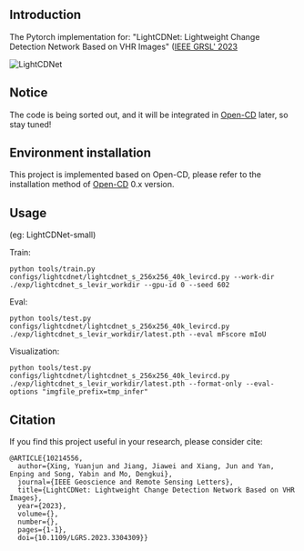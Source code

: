 ## Introduction

The Pytorch implementation for: "LightCDNet: Lightweight Change Detection Network Based on VHR Images" ([IEEE GRSL' 2023](https://ieeexplore.ieee.org/document/10214556)

![LightCDNet](https://github.com/NightSongs/LightCDNet/assets/73015485/d675eeca-665d-43ca-bbe5-9d744cc7d226)


## Notice

The code is being sorted out, and it will be integrated in [Open-CD](https://github.com/likyoo/open-cd/tree/main) later, so stay tuned!

## Environment installation

This project is implemented based on Open-CD, please refer to the installation method of [Open-CD](https://github.com/likyoo/open-cd/tree/main) 0.x version.

## Usage

(eg: LightCDNet-small)

Train:
```
python tools/train.py configs/lightcdnet/lightcdnet_s_256x256_40k_levircd.py --work-dir ./exp/lightcdnet_s_levir_workdir --gpu-id 0 --seed 602
```

Eval:

```
python tools/test.py configs/lightcdnet/lightcdnet_s_256x256_40k_levircd.py ./exp/lightcdnet_s_levir_workdir/latest.pth --eval mFscore mIoU
```

Visualization:

```
python tools/test.py configs/lightcdnet/lightcdnet_s_256x256_40k_levircd.py ./exp/lightcdnet_s_levir_workdir/latest.pth --format-only --eval-options "imgfile_prefix=tmp_infer"
```

## Citation

If you find this project useful in your research, please consider cite:
```
@ARTICLE{10214556,
  author={Xing, Yuanjun and Jiang, Jiawei and Xiang, Jun and Yan, Enping and Song, Yabin and Mo, Dengkui},
  journal={IEEE Geoscience and Remote Sensing Letters}, 
  title={LightCDNet: Lightweight Change Detection Network Based on VHR Images}, 
  year={2023},
  volume={},
  number={},
  pages={1-1},
  doi={10.1109/LGRS.2023.3304309}}
```
